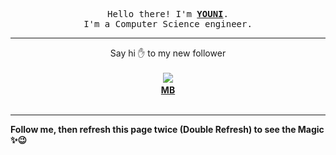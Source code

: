 
<p align='center'>
<samp>
Hello there! I'm <b><a rel='nofollow noopener noreferrer' target='_blank' href='https://github.com/abdelyouni'>YOUNI</a></b>.
<br>I'm a Computer Science engineer.
</samp>
</p>
<hr>
<p align='center'>
<span>Say hi ✋ to my new follower </span></br></br>
<img src='https://avatars1.githubusercontent.com/u/1898225?s=100&amp;v=4'><img src='https://maisonpizza.com/github/abdelyouni/1609924455_img.png' width='1' height='1'><b></br>
<a rel='nofollow noopener noreferrer' target='_blank' href='https://github.com/marceloboeira'>MB</a></b></br></br>
</p>
<hr>
<b>Follow me, then refresh this page twice (Double Refresh) to see the Magic ✨😉</b> 